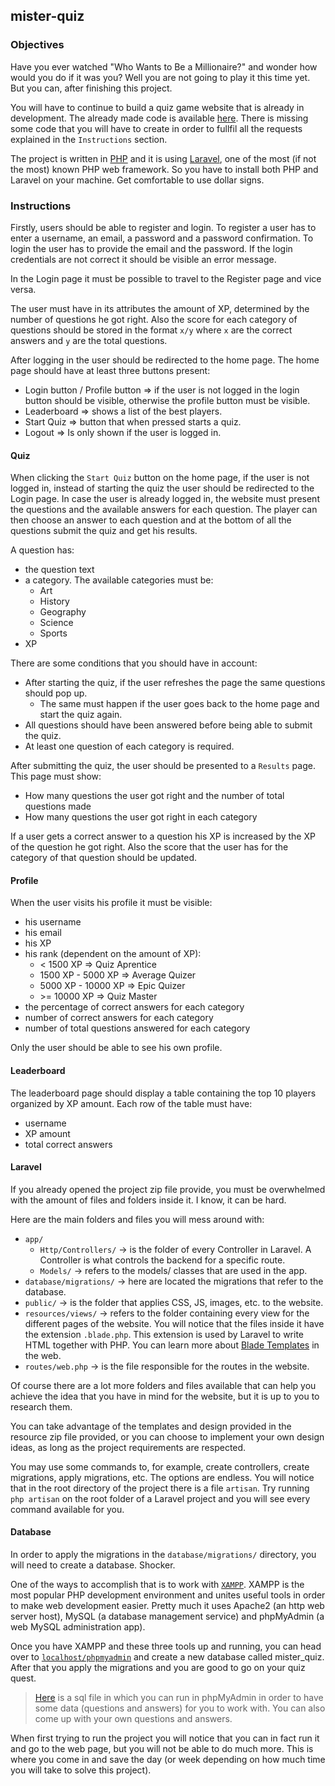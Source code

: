 ## mister-quiz

### Objectives

Have you ever watched "Who Wants to Be a Millionaire?" and wonder how would you do if it was you? Well you are not going to play it this time yet. But you can, after finishing this project.

You will have to continue to build a quiz game website that is already in development. The already made code is available [here](https://assets.01-edu.org/mister-quiz/mister_quiz.zip). There is missing some code that you will have to create in order to fullfil all the requests explained in the `Instructions` section.

The project is written in [PHP](https://www.php.net/) and it is using [Laravel](https://laravel.com/), one of the most (if not the most) known PHP web framework. So you have to install both PHP and Laravel on your machine. Get comfortable to use dollar signs.

### Instructions

Firstly, users should be able to register and login. To register a user has to enter a username, an email, a password and a password confirmation. To login the user has to provide the email and the password. If the login credentials are not correct it should be visible an error message.

In the Login page it must be possible to travel to the Register page and vice versa.

The user must have in its attributes the amount of XP, determined by the number of questions he got right. Also the score for each category of questions should be stored in the format `x/y` where `x` are the correct answers and `y` are the total questions.

After logging in the user should be redirected to the home page. The home page should have at least three buttons present:

- Login button / Profile button => if the user is not logged in the login button should be visible, otherwise the profile button must be visible.
- Leaderboard => shows a list of the best players.
- Start Quiz => button that when pressed starts a quiz.
- Logout => Is only shown if the user is logged in.

#### Quiz

When clicking the `Start Quiz` button on the home page, if the user is not logged in, instead of starting the quiz the user should be redirected to the Login page. In case the user is already logged in, the website must present the questions and the available answers for each question. The player can then choose an answer to each question and at the bottom of all the questions submit the quiz and get his results.

A question has:

- the question text
- a category. The available categories must be:
  - Art
  - History
  - Geography
  - Science
  - Sports
- XP

There are some conditions that you should have in account:

- After starting the quiz, if the user refreshes the page the same questions should pop up.
  - The same must happen if the user goes back to the home page and start the quiz again.
- All questions should have been answered before being able to submit the quiz.
- At least one question of each category is required.

After submitting the quiz, the user should be presented to a `Results` page. This page must show:

- How many questions the user got right and the number of total questions made
- How many questions the user got right in each category

If a user gets a correct answer to a question his XP is increased by the XP of the question he got right. Also the score that the user has for the category of that question should be updated.

#### Profile

When the user visits his profile it must be visible:

- his username
- his email
- his XP
- his rank (dependent on the amount of XP):
  - < 1500 XP => Quiz Aprentice
  - 1500 XP - 5000 XP => Average Quizer
  - 5000 XP - 10000 XP => Epic Quizer
  - \>= 10000 XP => Quiz Master
- the percentage of correct answers for each category
- number of correct answers for each category
- number of total questions answered for each category

Only the user should be able to see his own profile.

#### Leaderboard

The leaderboard page should display a table containing the top 10 players organized by XP amount. Each row of the table must have:

- username
- XP amount
- total correct answers

#### Laravel

If you already opened the project zip file provide, you must be overwhelmed with the amount of files and folders inside it. I know, it can be hard.

Here are the main folders and files you will mess around with:

- `app/`
  - `Http/Controllers/` -> is the folder of every Controller in Laravel. A Controller is what controls the backend for a specific route.
  - `Models/` -> refers to the models/ classes that are used in the app.
- `database/migrations/` -> here are located the migrations that refer to the database.
- `public/` -> is the folder that applies CSS, JS, images, etc. to the website.
- `resources/views/` -> refers to the folder containing every view for the different pages of the website. You will notice that the files inside it have the extension `.blade.php`. This extension is used by Laravel to write HTML together with PHP. You can learn more about [Blade Templates](https://laravel.com/docs/5.1/blade) in the web.
- `routes/web.php` -> is the file responsible for the routes in the website.

Of course there are a lot more folders and files available that can help you achieve the idea that you have in mind for the website, but it is up to you to research them.

You can take advantage of the templates and design provided in the resource zip file provided, or you can choose to implement your own design ideas, as long as the project requirements are respected.

You may use some commands to, for example, create controllers, create migrations, apply migrations, etc. The options are endless. You will notice that in the root directory of the project there is a file `artisan`. Try running `php artisan` on the root folder of a Laravel project and you will see every command available for you.

#### Database

In order to apply the migrations in the `database/migrations/` directory, you will need to create a database. Shocker.

One of the ways to accomplish that is to work with [`XAMPP`](https://www.apachefriends.org/index.html). XAMPP is the most popular PHP development environment and unites useful tools in order to make web development easier. Pretty much it uses Apache2 (an http web server host), MySQL (a database management service) and phpMyAdmin (a web MySQL administration app).

Once you have XAMPP and these three tools up and running, you can head over to [`localhost/phpmyadmin`](http://localhost/phpmyadmin/) and create a new database called mister_quiz. After that you apply the migrations and you are good to go on your quiz quest.

> [Here](https://assets.01-edu.org/mister-quiz/questions_and_answers.sql) is a sql file in which you can run in phpMyAdmin in order to have some data (questions and answers) for you to work with. You can also come up with your own questions and answers.

When first trying to run the project you will notice that you can in fact run it and go to the web page, but you will not be able to do much more. This is where you come in and save the day (or week depending on how much time you will take to solve this project).

